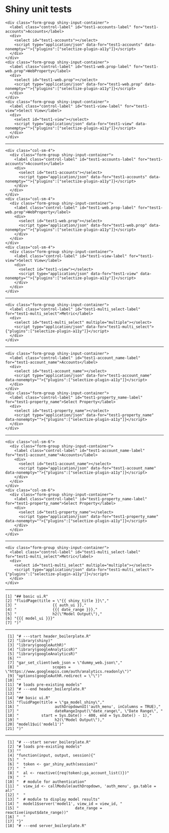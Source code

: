 # Shiny unit tests

    <div class="form-group shiny-input-container">
      <label class="control-label" id="test1-accounts-label" for="test1-accounts">Accounts</label>
      <div>
        <select id="test1-accounts"></select>
        <script type="application/json" data-for="test1-accounts" data-nonempty="">{"plugins":["selectize-plugin-a11y"]}</script>
      </div>
    </div>
    <div class="form-group shiny-input-container">
      <label class="control-label" id="test1-web.prop-label" for="test1-web.prop">WebProperty</label>
      <div>
        <select id="test1-web.prop"></select>
        <script type="application/json" data-for="test1-web.prop" data-nonempty="">{"plugins":["selectize-plugin-a11y"]}</script>
      </div>
    </div>
    <div class="form-group shiny-input-container">
      <label class="control-label" id="test1-view-label" for="test1-view">Select View</label>
      <div>
        <select id="test1-view"></select>
        <script type="application/json" data-for="test1-view" data-nonempty="">{"plugins":["selectize-plugin-a11y"]}</script>
      </div>
    </div>

---

    <div class="col-sm-4">
      <div class="form-group shiny-input-container">
        <label class="control-label" id="test1-accounts-label" for="test1-accounts">Accounts</label>
        <div>
          <select id="test1-accounts"></select>
          <script type="application/json" data-for="test1-accounts" data-nonempty="">{"plugins":["selectize-plugin-a11y"]}</script>
        </div>
      </div>
    </div>
    <div class="col-sm-4">
      <div class="form-group shiny-input-container">
        <label class="control-label" id="test1-web.prop-label" for="test1-web.prop">WebProperty</label>
        <div>
          <select id="test1-web.prop"></select>
          <script type="application/json" data-for="test1-web.prop" data-nonempty="">{"plugins":["selectize-plugin-a11y"]}</script>
        </div>
      </div>
    </div>
    <div class="col-sm-4">
      <div class="form-group shiny-input-container">
        <label class="control-label" id="test1-view-label" for="test1-view">Select View</label>
        <div>
          <select id="test1-view"></select>
          <script type="application/json" data-for="test1-view" data-nonempty="">{"plugins":["selectize-plugin-a11y"]}</script>
        </div>
      </div>
    </div>

---

    <div class="form-group shiny-input-container">
      <label class="control-label" id="test1-multi_select-label" for="test1-multi_select">Metric</label>
      <div>
        <select id="test1-multi_select" multiple="multiple"></select>
        <script type="application/json" data-for="test1-multi_select">{"plugins":["selectize-plugin-a11y"]}</script>
      </div>
    </div>

---

    <div class="form-group shiny-input-container">
      <label class="control-label" id="test1-account_name-label" for="test1-account_name">Accounts</label>
      <div>
        <select id="test1-account_name"></select>
        <script type="application/json" data-for="test1-account_name" data-nonempty="">{"plugins":["selectize-plugin-a11y"]}</script>
      </div>
    </div>
    <div class="form-group shiny-input-container">
      <label class="control-label" id="test1-property_name-label" for="test1-property_name">Select Property</label>
      <div>
        <select id="test1-property_name"></select>
        <script type="application/json" data-for="test1-property_name" data-nonempty="">{"plugins":["selectize-plugin-a11y"]}</script>
      </div>
    </div>

---

    <div class="col-sm-6">
      <div class="form-group shiny-input-container">
        <label class="control-label" id="test1-account_name-label" for="test1-account_name">Accounts</label>
        <div>
          <select id="test1-account_name"></select>
          <script type="application/json" data-for="test1-account_name" data-nonempty="">{"plugins":["selectize-plugin-a11y"]}</script>
        </div>
      </div>
    </div>
    <div class="col-sm-6">
      <div class="form-group shiny-input-container">
        <label class="control-label" id="test1-property_name-label" for="test1-property_name">Select Property</label>
        <div>
          <select id="test1-property_name"></select>
          <script type="application/json" data-for="test1-property_name" data-nonempty="">{"plugins":["selectize-plugin-a11y"]}</script>
        </div>
      </div>
    </div>

---

    <div class="form-group shiny-input-container">
      <label class="control-label" id="test1-multi_select-label" for="test1-multi_select">Metric</label>
      <div>
        <select id="test1-multi_select" multiple="multiple"></select>
        <script type="application/json" data-for="test1-multi_select">{"plugins":["selectize-plugin-a11y"]}</script>
      </div>
    </div>

---

    [1] "## basic ui.R"                           
    [2] "fluidPage(title = \"{{ shiny_title }}\","
    [3] "                {{ auth_ui }},"          
    [4] "                {{{ date_range }}},"     
    [5] "                h2(\"Model Output\"),"   
    [6] "{{{ model_ui }}}"                        
    [7] ")"                                       

---

     [1] "# ---start header_boilerplate.R"                                                
     [2] "library(shiny)"                                                                 
     [3] "library(googleAuthR)"                                                           
     [4] "library(googleAnalyticsR)"                                                      
     [5] "library(googleAnalyticsR)"                                                      
     [6] ""                                                                               
     [7] "gar_set_client(web_json = \"dummy_web.json\","                                  
     [8] "               scopes = \"https://www.googleapis.com/auth/analytics.readonly\")"
     [9] "options(googleAuthR.redirect = \"\")"                                           
    [10] ""                                                                               
    [11] "# loads pre-existing models"                                                    
    [12] "# ---end header_boilerplate.R"                                                  
    [13] ""                                                                               
    [14] "## basic ui.R"                                                                  
    [15] "fluidPage(title = \"ga_model_shiny\","                                          
    [16] "                authDropdownUI('auth_menu', inColumns = TRUE),"                 
    [17] "                dateRangeInput(\"date_range\", \"Date Range\", "                
    [18] "          start = Sys.Date() - 400, end = Sys.Date() - 1),"                     
    [19] "                h2(\"Model Output\"),"                                          
    [20] "model1$ui('model1')"                                                            
    [21] ")"                                                                              

---

     [1] "# ---start server_boilerplate.R"                                  
     [2] "# loads pre-existing models"                                      
     [3] ""                                                                 
     [4] "function(input, output, session){"                                
     [5] "  "                                                               
     [6] "  token <- gar_shiny_auth(session)"                               
     [7] "  "                                                               
     [8] "  al <- reactive({req(token);ga_account_list()})"                 
     [9] "  "                                                               
    [10] "  # module for authentication"                                    
    [11] "  view_id <- callModule(authDropdown, 'auth_menu', ga.table = al)"
    [12] "  "                                                               
    [13] "  # module to display model results"                              
    [14] "  model1$server('model1', view_id = view_id, "                    
    [15] "                         date_range = reactive(input$date_range))"
    [16] "  "                                                               
    [17] "}"                                                                
    [18] "# ---end server_boilerplate.R"                                    


